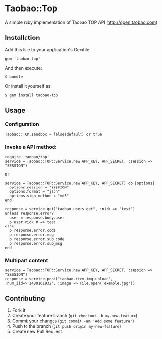 # Taobao::Top

   A simple ruby implementation of Taobao TOP API (http://open.taobao.com)

## Installation

Add this line to your application's Gemfile:

    gem 'taobao-top'

And then execute:

    $ bundle

Or install it yourself as:

    $ gem install taobao-top

## Usage
### Configuration
    Taobao::TOP.sandbox = false(default) or true

### Invoke a API method:
	require 'taobao/top'
	service = Taobao::TOP::Service.new(APP_KEY, APP_SECRET, :session => "SESSION")

	Or

	service = Taobao::TOP::Service.new(APP_KEY, APP_SECRET) do |options|
	  options.session = "SESSION"
	  options.format = "json"
	  options.sign_method = "md5"
	end

    response = service.get("taobao.users.get", :nick => "test")
    unless response.error?
      user = response.body.user
      p user.nick # => test
    else
      p response.error.code
      p response.error.msg
      p response.error.sub_code
      p response.error.sub_msg
    end

### Multipart content
    service = Taobao::TOP::Service.new(APP_KEY, APP_SECRET, :session => "SESSION")
    response = service.post("taobao.item.img.upload", :num_iid=>'1489161932', :image => File.open('example.jpg'))

## Contributing

1. Fork it
2. Create your feature branch (`git checkout -b my-new-feature`)
3. Commit your changes (`git commit -am 'Add some feature'`)
4. Push to the branch (`git push origin my-new-feature`)
5. Create new Pull Request
